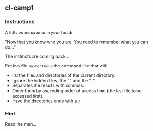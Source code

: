 ## cl-camp1

### Instructions

A little voice speaks in your head:

"Now that you know who you are. You need to remember what you can do..."

The instincts are coming back...

Put in a file `mastertheLS` the command line that will:

- list the files and directories of the current directory.
- Ignore the hidden files, the "." and the "..".
- Separates the results with commas.
- Order them by ascending order of access time (the last file to be accessed first).
- Have the directories ends with a `/`.

### Hint

Read the man...
